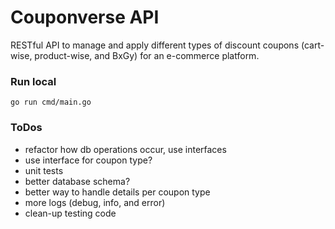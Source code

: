 # Couponverse API

RESTful API to manage and apply different types of discount coupons (cart-wise, product-wise, and BxGy) for an e-commerce platform.

### Run local

`go run cmd/main.go`

### ToDos

- refactor how db operations occur, use interfaces
- use interface for coupon type?
- unit tests
- better database schema?
- better way to handle details per coupon type
- more logs (debug, info, and error)
- clean-up testing code